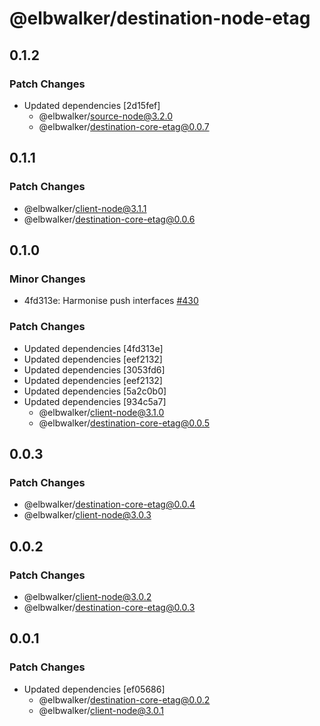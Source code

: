 # @elbwalker/destination-node-etag

## 0.1.2

### Patch Changes

- Updated dependencies [2d15fef]
  - @elbwalker/source-node@3.2.0
  - @elbwalker/destination-core-etag@0.0.7

## 0.1.1

### Patch Changes

- @elbwalker/client-node@3.1.1
- @elbwalker/destination-core-etag@0.0.6

## 0.1.0

### Minor Changes

- 4fd313e: Harmonise push interfaces
  [#430](https://github.com/elbwalker/walkerOS/issues/430)

### Patch Changes

- Updated dependencies [4fd313e]
- Updated dependencies [eef2132]
- Updated dependencies [3053fd6]
- Updated dependencies [eef2132]
- Updated dependencies [5a2c0b0]
- Updated dependencies [934c5a7]
  - @elbwalker/client-node@3.1.0
  - @elbwalker/destination-core-etag@0.0.5

## 0.0.3

### Patch Changes

- @elbwalker/destination-core-etag@0.0.4
- @elbwalker/client-node@3.0.3

## 0.0.2

### Patch Changes

- @elbwalker/client-node@3.0.2
- @elbwalker/destination-core-etag@0.0.3

## 0.0.1

### Patch Changes

- Updated dependencies [ef05686]
  - @elbwalker/destination-core-etag@0.0.2
  - @elbwalker/client-node@3.0.1
